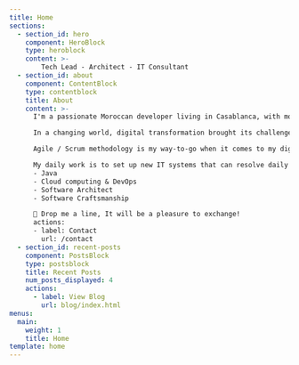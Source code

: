 ```yaml
---
title: Home
sections:
  - section_id: hero
    component: HeroBlock
    type: heroblock
    content: >- 
        Tech Lead - Architect - IT Consultant
  - section_id: about
    component: ContentBlock
    type: contentblock
    title: About
    content: >- 
      I'm a passionate Moroccan developer living in Casablanca, with more than 8 years experience as IT Consultant.

      In a changing world, digital transformation brought its challenges and added values which led to IT moving from a platform of support to a business leverage.

      Agile / Scrum methodology is my way-to-go when it comes to my digital transformation consultancy with strong technical value.

      My daily work is to set up new IT systems that can resolve daily IT problems using my skill set:
      - Java
      - Cloud computing & DevOps
      - Software Architect
      - Software Craftsmanship

      📢 Drop me a line, It will be a pleasure to exchange!
      actions:
      - label: Contact
        url: /contact
  - section_id: recent-posts
    component: PostsBlock
    type: postsblock
    title: Recent Posts
    num_posts_displayed: 4
    actions:
      - label: View Blog
        url: blog/index.html
menus:
  main:
    weight: 1
    title: Home
template: home
---
```

